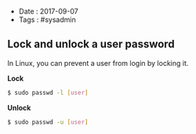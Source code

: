 - Date : 2017-09-07
- Tags : #sysadmin

## Lock and unlock a user password

In Linux, you can prevent a user from login by locking it.

**Lock**

```bash
$ sudo passwd -l [user]
```

**Unlock**

```bash
$ sudo passwd -u [user]
```

